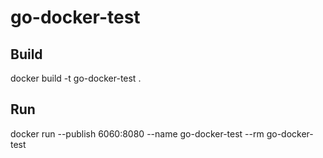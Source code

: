 # go-docker-test

## Build

docker build -t go-docker-test .

## Run

docker run --publish 6060:8080 --name go-docker-test --rm go-docker-test
